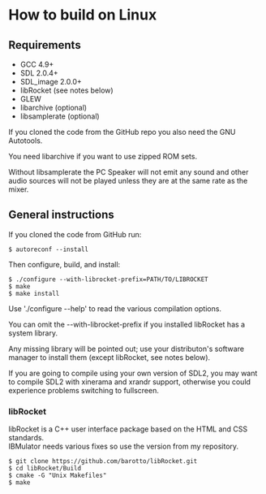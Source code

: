 # How to build on Linux

## Requirements

* GCC 4.9+
* SDL 2.0.4+
* SDL_image 2.0.0+
* libRocket (see notes below)
* GLEW
* libarchive (optional)
* libsamplerate (optional)

If you cloned the code from the GitHub repo you also need the GNU Autotools.

You need libarchive if you want to use zipped ROM sets.

Without libsamplerate the PC Speaker will not emit any sound and other audio 
sources will not be played unless they are at the same rate as the mixer. 

## General instructions
If you cloned the code from GitHub run:  
```
$ autoreconf --install
```

Then configure, build, and install:  
```
$ ./configure --with-librocket-prefix=PATH/TO/LIBROCKET  
$ make  
$ make install
```  
Use './configure --help' to read the various compilation options.

You can omit the --with-librocket-prefix if you installed libRocket has a
system library.

Any missing library will be pointed out; use your distributon's software
manager to install them (except libRocket, see notes below).

If you are going to compile using your own version of SDL2, you may want to
compile SDL2 with xinerama and xrandr support, otherwise you could experience
problems switching to fullscreen.

### libRocket

libRocket is a C++ user interface package based on the HTML and CSS standards.  
IBMulator needs various fixes so use the version from my repository.  
```
$ git clone https://github.com/barotto/libRocket.git  
$ cd libRocket/Build  
$ cmake -G "Unix Makefiles"  
$ make
```
